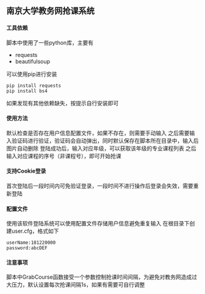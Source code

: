 ## 南京大学教务网抢课系统

#### 工具依赖
脚本中使用了一些python库，主要有
- requests
- beautifulsoup

可以使用pip进行安装
```
pip install requests
pip install bs4
```
如果发现有其他依赖缺失，按提示自行安装即可

#### 使用方法
默认检查是否存在用户信息配置文件，如果不存在，则需要手动输入
之后需要输入验证码进行验证，验证码会自动弹出，同时默认保存在脚本所在目录中，输入后图片自动删除
登陆成功后，输入对应年级，可以获取该年级的专业课程列表
之后输入对应课程的序号（非课程号），即可开始抢课

#### 支持Cookie登录
首次登陆后一段时间内可免验证登录，一段时间不进行操作后登录会失效，需要重新登陆

#### 配置文件
使用该软件登陆系统可以使用配置文件存储用户信息避免重复输入
在根目录下创建user.cfg，格式如下
```
userName:181220000
password:abcDEF
```

#### 注意事项
脚本中GrabCourse函数接受一个参数控制抢课时间间隔，为避免对教务网造成过大压力，默认设置每次抢课间隔1s，如果有需要可自行调整